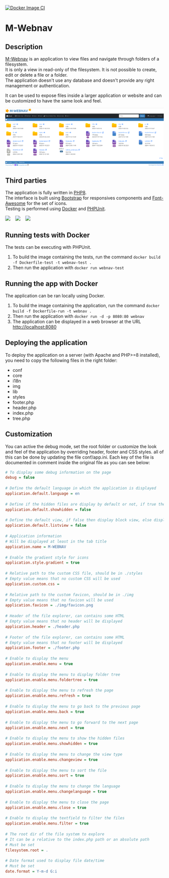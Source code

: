 [![Docker Image CI](https://github.com/matschieu/webnav/actions/workflows/docker-app.yml/badge.svg)](https://github.com/matschieu/webnav/actions/workflows/docker-app.yml)

# M-Webnav

## Description

[M-Webnav](https://github.com/matschieu) is an application to view files and navigate through folders of a filesystem.<br>
It is only a view in read-only of the filesystem. It is not possible to create, edit or delete a file or a folder.<br>
The application doesn't use any database and doesn't provide any right management or authentication.

It can be used to expose files inside a larger application or website and can be customized to have the same look and feel. 

![M-Webnav view](./webnav_screen.png "M-Webnav view")

## Third parties

The application is fully written in [PHP8](https://php.net).<br>
The interface is built using [Bootstrap](https://getbootstrap.com) for responsives components and [Font-Awesome](https://fontawesome.com) for the set of icons.<br>
Testing is performed using [Docker](https://www.docker.com) and [PHPUnit](https://phpunit.de).

<p>
	<img src="https://cdn.jsdelivr.net/gh/devicons/devicon@latest/icons/php/php-original.svg" height="50" />
	&nbsp;&nbsp;
	<img src="https://cdn.jsdelivr.net/gh/devicons/devicon@latest/icons/bootstrap/bootstrap-original-wordmark.svg" height="50" />
	&nbsp;&nbsp;
	<img src="https://cdn.jsdelivr.net/gh/devicons/devicon@latest/icons/docker/docker-plain-wordmark.svg" height="50" />
</p>

## Running tests with Docker

The tests can be executing with PHPUnit.

1. To build the image containing the tests, run the command `docker build -f Dockerfile-test -t webnav-test .`
2. Then run the application with `docker run webnav-test`

## Running the app with Docker

The application can be ran locally using Docker.

1. To build the image containing the application, run the command `docker build -f Dockerfile-run -t webnav .`
2. Then run the application with `docker run -d -p 8080:80 webnav`
3. The application can be displayed in a web browser at the URL [http://localhost:8080](http://localhost:8080)

## Deploying the application

To deploy the application on a server (with Apache and PHP>=8 installed), you need to copy the following files in the right folder:
- conf
- core
- i18n
- img
- lib
- styles
- footer.php
- header.php
- index.php
- tree.php

## Customization

You can active the debug mode, set the root folder or customize the look and feel of the application by overriding header, footer and CSS styles. all of this can be done by updating the file conf/app.ini. Each key of the file is documented in comment inside the original file as you can see below:

```ini
# To display some debug information on the page
debug = false

# Define the default language in which the application is displayed
application.default.language = en

# Define if the hidden files are display by default or not, if true then display hidden files
application.default.showhidden = false

# Define the default view, if false then display block view, else display the list view
application.default.listview = false

# Application information
# Will be displayed at least in the tab title
application.name = M-WEBNAV

# Enable the gradient style for icons
application.style.gradient = true

# Relative path to the custom CSS file, should be in ./styles
# Empty value means that no custom CSS will be used
application.custom.css = 

# Relative path to the custom favicon, should be in ./img
# Empty value means that no favicon will be used
application.favicon = ./img/favicon.png

# Header of the file explorer, can contains some HTML
# Empty value means that no header will be displayed
application.header = ./header.php

# Footer of the file explorer, can contains some HTML
# Empty value means that no footer will be displayed
application.footer = ./footer.php

# Enable to display the menu 
application.enable.menu = true

# Enable to display the menu to display folder tree 
application.enable.menu.foldertree = true

# Enable to display the menu to refresh the page 
application.enable.menu.refresh = true

# Enable to display the menu to go back to the previous page 
application.enable.menu.back = true

# Enable to display the menu to go forward to the next page 
application.enable.menu.next = true

# Enable to display the menu to show the hidden files 
application.enable.menu.showhidden = true

# Enable to display the menu to change the view type
application.enable.menu.changeview = true

# Enable to display the menu to sort the file
application.enable.menu.sort = true

# Enable to display the menu to change the language
application.enable.menu.changelanguage = true

# Enable to display the menu to close the page
application.enable.menu.close = true

# Enable to display the textfield to filter the files 
application.enable.menu.filter = true

# The root dir of the file system to explore
# It can be a relative to the index.php path or an absolute path
# Must be set
filesystem.root = .

# Date format used to display file date/time
# Must be set
date.format = Y-m-d G:i
```